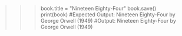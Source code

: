 >>> book.title = "Nineteen Eighty-Four"
>>> book.save()
>>> print(book)
#Expected Output: Nineteen Eighty-Four by George Orwell (1949)
#Output: Nineteen Eighty-Four by George Orwell (1949)
